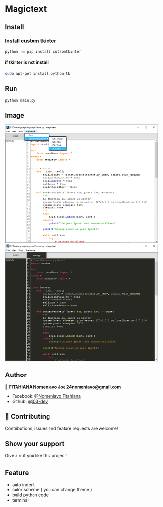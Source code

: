 # Magictext

## Install

### Install custom tkinter

```bash
python -m pip install cutsomtkinter
```
#### if tkinter is not install

```bash
sudo apt-get install python-tk
```
## Run

```bash
python main.py
```

## Image

![change colorscheme](image/change-colorscheme.png)
![monokai](image/monokai.png)

## Author

👤 **FITAHIANA Nomeniavo Joe <24nomeniavo@gmail.com>**
* Facebook: [@Nomeniavo Fitahiana](https://www.facebook.com/profile.php?id=100006864466268)
* Github: [@j03-dev](https://github.com/j03-dev)

## 🤝 Contributing

Contributions, issues and feature requests are welcome!

## Show your support

Give a ⭐ if you like this project!

## Feature

- auto indent
- color scheme ( you can change theme )
- build python code
- terminal
